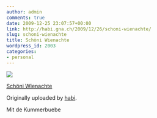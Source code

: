 ```yaml
---
author: admin
comments: true
date: 2009-12-25 23:07:57+00:00
link: http://habi.gna.ch/2009/12/26/schoni-wienachte/
slug: schoni-wienachte
title: Schöni Wienachte
wordpress_id: 2003
categories:
- personal
---
```



[![](http://farm3.static.flickr.com/2601/4213684427_172ea85f8f_m.jpg)](http://www.flickr.com/photos/habi/4213684427/)

[Schöni Wienachte](http://www.flickr.com/photos/habi/4213684427/)

Originally uploaded by [habi](http://www.flickr.com/people/habi/).

Mit de Kummerbuebe
